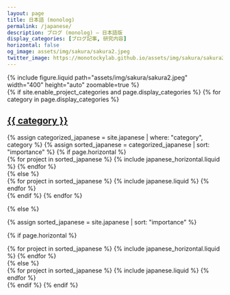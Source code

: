 ```yaml
---
layout: page
title: 日本語 (monolog)
permalink: /japanese/
description: ブログ (monolog) – 日本語版
display_categories: [ブログ記事, 研究内容]
horizontal: false
og_image: assets/img/sakura/sakura2.jpeg
twitter_image: https://monotockylab.github.io/assets/img/sakura/sakura2.jpeg
---
```




<div class="row mt-3">
     <div class="col-sm mt-3 mt-md-0">
        {% include figure.liquid path="assets/img/sakura/sakura2.jpeg" width="400" height="auto"  zoomable=true %}
    </div>
</div>
<!-- pages/日本語.md -->
<div class="japanese">
{% if site.enable_project_categories and page.display_categories %}
  <!-- Display categorized japanese -->
  {% for category in page.display_categories %}
  <a id="{{ category }}" href=".#{{ category }}">
    <h2 class="category">{{ category }}</h2>
  </a>
  {% assign categorized_japanese = site.japanese | where: "category", category %}
  {% assign sorted_japanese = categorized_japanese | sort: "importance" %}
  <!-- Generate cards for each project -->
  {% if page.horizontal %}
  <div class="container">
    <div class="row row-cols-2">
    {% for project in sorted_japanese %}
      {% include japanese_horizontal.liquid %}
    {% endfor %}
    </div>
  </div>
  {% else %}
  <div class="grid">
    {% for project in sorted_japanese %}
      {% include japanese.liquid %}
    {% endfor %}
  </div>
  {% endif %}
  {% endfor %}

{% else %}

<!-- Display japanese without categories -->

{% assign sorted_japanese = site.japanese | sort: "importance" %}

  <!-- Generate cards for each project -->

{% if page.horizontal %}

  <div class="container">
    <div class="row row-cols-2">
    {% for project in sorted_japanese %}
      {% include japanese_horizontal.liquid %}
    {% endfor %}
    </div>
  </div>
  {% else %}
  <div class="grid">
    {% for project in sorted_japanese %}
      {% include japanese.liquid %}
    {% endfor %}
  </div>
  {% endif %}
{% endif %}
</div>
